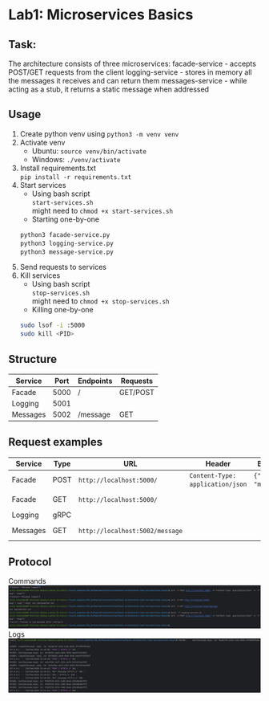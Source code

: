 # Lab1: Microservices Basics

## Task:
The architecture consists of three microservices: facade-service - accepts POST/GET requests from the client logging-service - stores in memory all the messages it receives and can return them messages-service - while acting as a stub, it returns a static message when addressed

## Usage
1. Create python venv using
```python3 -m venv venv```
2. Activate venv
   - Ubuntu: ```source venv/bin/activate```
   - Windows: ```./venv/activate```
3. Install requirements.txt<br>
    ```pip install -r requirements.txt```
4. Start services
   - Using bash script<br>
   `start-services.sh`<br>
   might need to `chmod +x start-services.sh`
   - Starting one-by-one
   ```bash
   python3 facade-service.py 
   python3 logging-service.py 
   python3 message-service.py
   ```
5. Send requests to services
6. Kill services
    - Using bash script<br>
    `stop-services.sh`<br>
    might need to `chmod +x stop-services.sh`
    - Killing one-by-one
    ```bash
    sudo lsof -i :5000
    sudo kill <PID>
    ```

## Structure
| Service  | Port  | Endpoints | Requests |
|----------|-------|----------|----------|
| Facade   | 5000  | /        | GET/POST |
| Logging  | 5001  |          |          |
| Messages | 5002  | /message | GET      |

## Request examples
| Service   | Type | URL                             | Header                           | Body              | Response                    |
|-----------|------|---------------------------------|----------------------------------|-------------------|-----------------------------|
| Facade    | POST | `http://localhost:5000/`        | `Content-Type: application/json` | `{"msg": "msg1"}` | {"status":"Message logged"} |
| Facade    | GET  | `http://localhost:5000/`        |                                  |                   | msg1: not implemented yet   |
| Logging   | gRPC |                                 |                                  |                   |                             |
| Messages  | GET  | `http://localhost:5002/message` |                                  |                   | not implemented yet         |

## Protocol
Commands
![](./Screenshot%20from%202025-02-15%2023-20-57.png)
Logs
![](./Screenshot%20from%202025-02-15%2023-22-05.png)